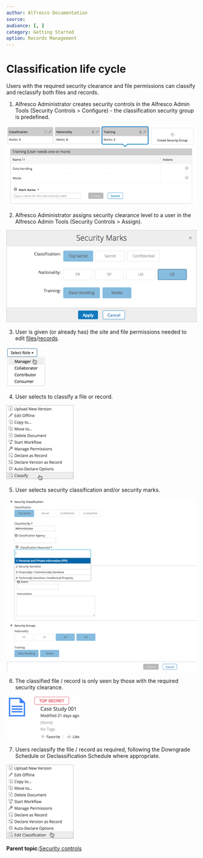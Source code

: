 ```yaml
---
author: Alfresco Documentation
source: 
audience: [, ]
category: Getting Started
option: Records Management
---
```


# Classification life cycle

Users with the required security clearance and file permissions can classify and reclassify both files and records.

1. Alfresco Administrator creates security controls in the Alfresco Admin Tools \(Security Controls \> Configure\) - the classification security group is predefined.

![Create security groups](../images/rm-security-groups.png)

2. Alfresco Administrator assigns security clearance level to a user in the Alfresco Admin Tools \(Security Controls \> Assign\).

![Set security clearance](../images/rm-classification-clearance.png)

3. User is given \(or already has\) the site and file permissions needed to edit [files](http://docs.alfresco.com/5.1/tasks/permissions_share.html)/[records](../tasks/rm-usergroups-add.md).

![Set site role](../images/rm-classification-role.png)

4. User selects to classify a file or record.

![Classify option](../images/rm-classification-classify.png)

5. User selects security classification and/or security marks.

![Classify file](../images/rm-classify-file.png)

6. The classified file / record is only seen by those with the required security clearance.

![Classification label](../images/rm-classification-label.png)

7. Users reclassify the file / record as required, following the Downgrade Schedule or Declassification Schedule where appropriate.

![Edit classification](../images/rm-classification-edit.png)



**Parent topic:**[Security controls](../concepts/rm-security.md)

